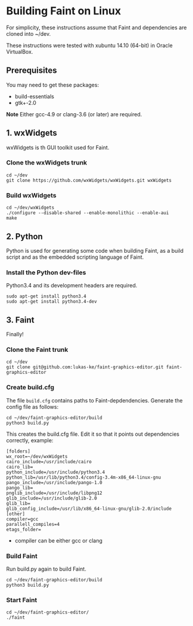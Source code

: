 # Building Faint on Linux

For simplicity, these instructions assume that Faint and dependencies
are cloned into ~/dev.

These instructions were tested with xubuntu 14.10 (64-bit) in Oracle
VirtualBox.

## Prerequisites
You may need to get these packages:
* build-essentials
* gtk+-2.0

**Note** Either gcc-4.9 or clang-3.6 (or later) are required.

## 1. wxWidgets
wxWidgets is th GUI toolkit used for Faint.

### Clone the wxWidgets trunk

    cd ~/dev
    git clone https://github.com/wxWidgets/wxWidgets.git wxWidgets

### Build wxWidgets

    cd ~/dev/wxWidgets
    ./configure --disable-shared --enable-monolithic --enable-aui
    make

## 2. Python
Python is used for generating some code when building Faint, as a
build script and as the embedded scripting language of Faint.

### Install the Python dev-files
Python3.4 and its development headers are required.

    sudo apt-get install python3.4
    sudo apt-get install python3.4-dev

## 3. Faint
Finally!

### Clone the Faint trunk
    cd ~/dev
    git clone git@github.com:lukas-ke/faint-graphics-editor.git faint-graphics-editor

### Create build.cfg

The file `build.cfg` contains paths to Faint-depdendencies. Generate
the config file as follows:

    cd ~/dev/faint-graphics-editor/build
    python3 build.py

This creates the build.cfg file. Edit it so that it points out
dependencies correctly, example:

    [folders]
    wx_root=~/dev/wxWidgets
    cairo_include=/usr/include/cairo
    cairo_lib=
    python_include=/usr/include/python3.4
    python_lib=/usr/lib/python3.4/config-3.4m-x86_64-linux-gnu
    pango_include=/usr/include/pango-1.0
    pango_lib=
    pnglib_include=/usr/include/libpng12
    glib_include=/usr/include/glib-2.0
    glib_lib=
    glib_config_include=/usr/lib/x86_64-linux-gnu/glib-2.0/include
    [other]
    compiler=gcc
    parallell_compiles=4
    etags_folder=

* compiler can be either gcc or clang

### Build Faint

Run build.py again to build Faint.

    cd ~/dev/faint-graphics-editor/build
    python3 build.py

### Start Faint

    cd ~/dev/faint-graphics-editor/
    ./faint
